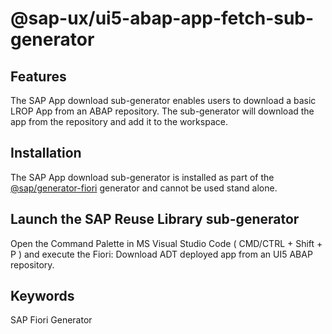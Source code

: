 # @sap-ux/ui5-abap-app-fetch-sub-generator

## Features

The SAP App download sub-generator enables users to download a basic LROP App from an ABAP repository. The sub-generator will download the app from the repository and add it to the workspace.

## Installation

The SAP App download sub-generator is installed as part of the [@sap/generator-fiori](https://www.npmjs.com/package/@sap/generator-fiori) generator and cannot be used stand alone.

## Launch the SAP Reuse Library sub-generator

Open the Command Palette in MS Visual Studio Code ( CMD/CTRL + Shift + P ) and execute the Fiori: Download ADT deployed app from an UI5 ABAP repository.

## Keywords
SAP Fiori Generator
